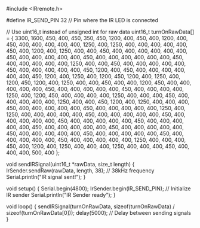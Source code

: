 #include <IRremote.h>

#define IR_SEND_PIN 32 // Pin where the IR LED is connected

// Use uint16_t instead of unsigned int for raw data
uint16_t turnOnRawData[] = {
  3300, 1600, 450, 400, 450, 350, 450, 1200, 400, 450, 
  400, 1200, 400, 450, 400, 400, 400, 400, 400, 1250, 
  400, 1250, 400, 400, 400, 400, 400, 450, 400, 1200,
  400, 1250, 400, 400, 450, 400, 400, 400, 400, 400,
  400, 450, 400, 400, 400, 400, 400, 450, 400, 400,
  400, 400, 400, 400, 450, 400, 400, 400, 400, 400,
  1250, 400, 400, 450, 400, 400, 400, 400, 400, 450,
  400, 400, 400, 400, 400, 450, 1200, 400, 450, 400,
  400, 400, 400, 400, 400, 450, 1200, 400, 1250, 400,
  1200, 450, 1200, 400, 1250, 400, 1200, 450, 1200, 
  400, 1250, 400, 400, 450, 400, 400, 1200, 450, 400, 
  400, 400, 400, 400, 450, 400, 400, 400, 400, 400, 
  450, 400, 400, 400, 400, 1250, 400, 1200, 450, 400, 
  400, 400, 400, 1250, 400, 400, 400, 450, 400, 400, 
  400, 400, 400, 1250, 400, 400, 450, 1200, 400, 1250, 
  400, 400, 400, 450, 400, 400, 400, 400, 400, 450, 
  400, 400, 400, 400, 400, 1250, 400, 1250, 400, 400, 
  400, 400, 400, 450, 400, 400, 400, 400, 400, 450, 
  400, 400, 400, 400, 400, 450, 400, 400, 400, 400, 
  400, 450, 400, 400, 400, 400, 400, 450, 400, 400, 
  400, 400, 400, 450, 400, 400, 400, 400, 400, 450, 
  400, 400, 400, 400, 400, 450, 400, 400, 400, 400, 
  400, 450, 400, 400, 400, 400, 400, 450, 400, 400, 
  400, 400, 400, 1250, 400, 400, 400, 450, 400, 1200, 
  400, 1250, 400, 400, 400, 1250, 400, 400, 400, 450, 
  400, 400, 400, 500, 400
};

void sendIRSignal(uint16_t *rawData, size_t length) {
  IrSender.sendRaw(rawData, length, 38); // 38kHz frequency
  Serial.println("IR signal sent!");
}

void setup() {
  Serial.begin(4800);
  IrSender.begin(IR_SEND_PIN); // Initialize IR sender
  Serial.println("IR Sender ready");
}

void loop() {
  sendIRSignal(turnOnRawData, sizeof(turnOnRawData) / sizeof(turnOnRawData[0]));
  delay(5000); // Delay between sending signals
}

